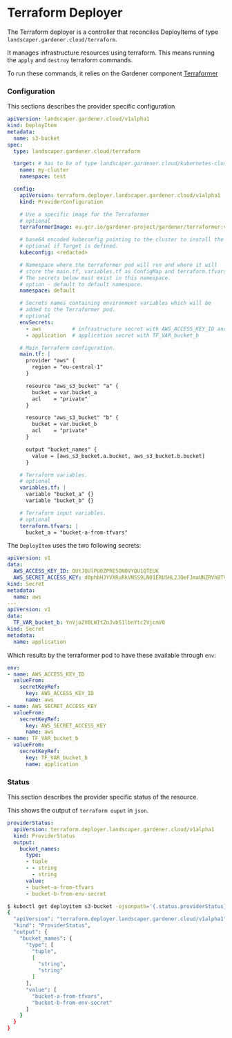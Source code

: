 # Terraform Deployer

The Terraform deployer is a controller that reconciles
DeployItems of type `landscaper.gardener.cloud/terraform`.

It manages infrastructure resources using terraform.
This means running the `apply` and `destroy` terraform commands.

To run these commands, it relies on the Gardener component
[Terraformer](https://github.com/gardener/terraformer)

### Configuration

This sections describes the provider specific configuration

```yaml
apiVersion: landscaper.gardener.cloud/v1alpha1
kind: DeployItem
metadata:
  name: s3-bucket
spec:
  type: landscaper.gardener.cloud/terraform

  target: # has to be of type landscaper.gardener.cloud/kubernetes-cluster
    name: my-cluster
    namespace: test

  config:
    apiVersion: terraform.deployer.landscaper.gardener.cloud/v1alpha1
    kind: ProviderConfiguration

    # Use a specific image for the Terraformer
    # optional
    terraformerImage: eu.gcr.io/gardener-project/gardener/terraformer:v1.5.0

    # base64 encoded kubeconfig pointing to the cluster to install the chart
    # optional if Target is defined.
    kubeconfig: <redacted>

    # Namespace where the terraformer pod will run and where it will
    # store the main.tf, variables.tf as ConfigMap and terraform.tfvars as Secret.
    # The secrets below must exist in this namespace.
    # option - default to default namespace.
    namespace: default

    # Secrets names containing environment variables which will be
    # added to the Terraformer pod.
    # optional
    envSecrets:
      - aws          # infrastructure secret with AWS_ACCESS_KEY_ID and AWS_SECRET_ACCESS_KEY
      - application  # application secret with TF_VAR_bucket_b

    # Main Terraform configuration.
    main.tf: |
      provider "aws" {
        region = "eu-central-1"
      }

      resource "aws_s3_bucket" "a" {
        bucket = var.bucket_a
        acl    = "private"
      }

      resource "aws_s3_bucket" "b" {
        bucket = var.bucket_b
        acl    = "private"
      }

      output "bucket_names" {
        value = [aws_s3_bucket.a.bucket, aws_s3_bucket.b.bucket]
      }

    # Terraform variables.
    # optional
    variables.tf: |
      variable "bucket_a" {}
      variable "bucket_b" {}

    # Terraform input variables.
    # optional
    terraform.tfvars: |
      bucket_a = "bucket-a-from-tfvars"
```

The `DeployItem` uses the two following secrets:

```yaml
apiVersion: v1
data:
  AWS_ACCESS_KEY_ID: QUtJQUlPU0ZPRE5ON0VYQU1QTEUK
  AWS_SECRET_ACCESS_KEY: d0phbHJYVXRuRkVNSS9LN01ERU5HL2JQeFJmaUNZRVhBTVBMRUtFWQo=
kind: Secret
metadata:
  name: aws
---
apiVersion: v1
data:
  TF_VAR_bucket_b: YnVja2V0LWItZnJvbS1lbnYtc2VjcmV0
kind: Secret
metadata:
  name: application
```

Which results by the terraformer pod to have these available through `env`:

```yaml
env:
- name: AWS_ACCESS_KEY_ID
  valueFrom:
    secretKeyRef:
      key: AWS_ACCESS_KEY_ID
      name: aws
- name: AWS_SECRET_ACCESS_KEY
  valueFrom:
    secretKeyRef:
      key: AWS_SECRET_ACCESS_KEY
      name: aws
- name: TF_VAR_bucket_b
  valueFrom:
    secretKeyRef:
      key: TF_VAR_bucket_b
      name: application
```

### Status

This section describes the provider specific status of the resource.

This shows the output of `terraform ouput` in `json`.

```yaml
providerStatus:
  apiVersion: terraform.deployer.landscaper.gardener.cloud/v1alpha1
  kind: ProviderStatus
  output:
    bucket_names:
      type:
      - tuple
      - - string
        - string
      value:
      - bucket-a-from-tfvars
      - bucket-b-from-env-secret
```


```bash
$ kubectl get deployitem s3-bucket -ojsonpath='{.status.providerStatus}' | jq '.'
{
  "apiVersion": "terraform.deployer.landscaper.gardener.cloud/v1alpha1",
  "kind": "ProviderStatus",
  "output": {
    "bucket_names": {
      "type": [
        "tuple",
        [
          "string",
          "string"
        ]
      ],
      "value": [
        "bucket-a-from-tfvars",
        "bucket-b-from-env-secret"
      ]
    }
  }
}
```
